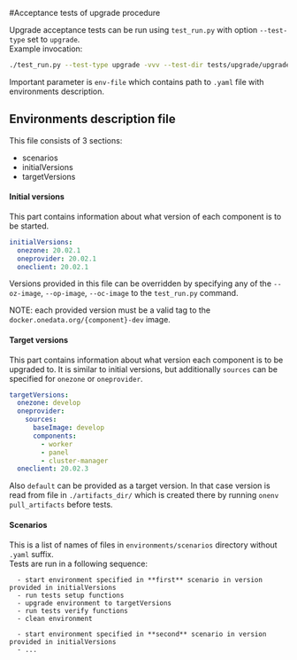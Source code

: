 #Acceptance tests of upgrade procedure

Upgrade acceptance tests can be run using `test_run.py` with option `--test-type` set to `upgrade`.\
Example invocation:
```bash
./test_run.py --test-type upgrade -vvv --test-dir tests/upgrade/upgrade_meta_test.py -i onedata/acceptance_mixed:v8 --timeout 420 --env-file=tests/upgrade/configs/test_config.yaml
```

Important parameter is `env-file` which contains path to `.yaml` file with environments description.

## Environments description file
This file consists of 3 sections:
  - scenarios
  - initialVersions
  - targetVersions
  
#### Initial versions
This part contains information about what version of each component is to be started. 
```yaml
initialVersions:
  onezone: 20.02.1
  oneprovider: 20.02.1
  oneclient: 20.02.1
```
Versions provided in this file can be overridden by specifying any of the `--oz-image`, `--op-image`,
`--oc-image` to the `test_run.py` command.

NOTE: each provided version must be a valid tag to the `docker.onedata.org/{component}-dev` image.

#### Target versions
This part contains information about what version each component is to be upgraded to. 
It is similar to initial versions, but additionally `sources` can be specified for `onezone` or `oneprovider`.
```yaml
targetVersions: 
  onezone: develop
  oneprovider: 
    sources:
      baseImage: develop
      components:
        - worker
        - panel
        - cluster-manager
  oneclient: 20.02.3
```

Also `default` can be provided as a target version. In that case version is read from file in 
`./artifacts_dir/` which is created there by running `onenv pull_artifacts` before tests.
  
#### Scenarios
This is a list of names of files in `environments/scenarios` directory without `.yaml` suffix. \
Tests are run in a following sequence: 
```
  - start environment specified in **first** scenario in version provided in initialVersions
  - run tests setup functions
  - upgrade environment to targetVersions
  - run tests verify functions
  - clean environment

  - start environment specified in **second** scenario in version provided in initialVersions
  - ...
```
